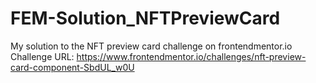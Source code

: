 # FEM-Solution_NFTPreviewCard
My solution to the NFT preview card challenge on frontendmentor.io
Challenge URL: https://www.frontendmentor.io/challenges/nft-preview-card-component-SbdUL_w0U
